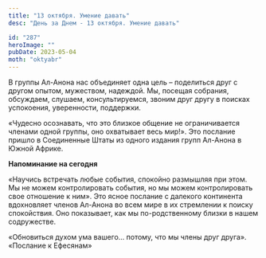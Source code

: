 ```yaml
---
title: "13 октября. Умение давать"
desc: "День за Днем - 13 октября. Умение давать"

id: "287"
heroImage: ""
pubDate: 2023-05-04
moth: "oktyabr"
---
```


В группы Ал-Анона нас объединяет одна цель – поделиться друг с другом опытом,
мужеством, надеждой. Мы, посещая собрания, обсуждаем, слушаем,
консультируемся, звоним друг другу в поисках успокоения, уверенности,
поддержки.

«Чудесно осознавать, что это близкое общение не ограничивается членами одной
группы, оно охватывает весь мир!». Это послание пришло в Соединенные Штаты из
одного издания групп Ал-Анона в Южной Африке.

**Напоминание на сегодня**

«Научись встречать любые события, спокойно размышляя при этом. Мы не можем
контролировать события, но мы можем контролировать свое отношение к ним». Это
ясное послание с далекого континента вдохновляет членов Ал-Анона во всем мире
в их стремлении к поиску спокойствия. Оно показывает, как мы по-родственному
близки в нашем содружестве.

«Обновиться духом ума вашего… потому, что мы члены друг друга». «Послание к
Ефесянам»
